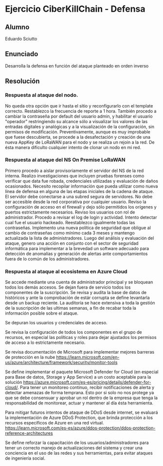# Ejercicio CiberKillChain - Defensa


## Alumno

Eduardo Sciutto

## Enunciado

Desarrolla la defensa en función del ataque planteado en orden inverso



## Resolución

### Respuesta al ataque del nodo.

No queda otra opción que ir hasta el sitio y reconfigurarlo con el template correcto. Restablezco la frecuencia de reporte a 1 hora.
También procedo a cambiar la contraseña por default del usuario admin, y habilitar el usuario "operador" restringiendo su alcance sólo a visualizar los valores de las entradas digitales y analógicas y a la visualización de la configuración, sin permisos de modificación.
Preventivamente, aunque es muy improbable que fuese descubierta, se procede a la desafectación y creación de una nueva AppKey de LoRaWAN para el nodo y se realiza un rejoin a la red. De ésta manera dificulto cualquier intento de clonar un nodo en mi red.

### Respuesta al ataque del NS On Premise LoRaWAN

Primero procedo a aislar provisoriamente el servidor del NS de la red interna. 
Realizo investigaciones que incluyen pruebas forenses como verificar que data fue robada, credenciales utilizadas y evaluación de daños ocasionados. Necesito recopilar información que pueda utilizar como nueva línea de defensa en alguna de las etapas iniciales de la cadena de ataque.
El servidor debe conectarse a una subred segura de servidores. No debe ser accesible desde la red corporativa por cualquier usuario. 
Reviso la configuración de acceso en el firewall y dejo sólo permitidos los orígenes y puertos estrictamente necesarios. 
Reviso los usuarios con rol de administrador. Procedo a revisar el log de login y actividad. Intento detectar cual fue el usuario hackeado. Reestablezco igualmente todas las contraseñas.
Implemento una nueva política de seguridad que obligue al cambio de contraseñas como mínimo cada 3 meses y mantengo actualizada la lista de administradores. 
Luego del análisis y evaluación del ataque, genero una acción en conjunto con el sector de seguridad informática para implementar a la brevedad un software adecuado para detección de anomalías y generación de alertas ante comportamientos fuera de lo común de los administradores.

### Respuesta al ataque al ecosistema en Azure Cloud

Se accede mediante una cuenta de administrador principal y se bloquean todos los demás accesos. Se dejan fuera de servicio todos los componentes de la suscripción. Se revisa y audita la base de datos de históricos y ante la comprobación de estár corrupta se define levantarla desde un backup reciente. La auditoría se hace extensiva a toda la gestión de la suscripción de las ultimas semanas, a fin de recabar toda la información posible sobre el ataque.

Se depuran los usuarios y credenciales de acceso.

Se revisa la configuración de todos los componentes en el grupo de recursos, en especial las políticas y roles para dejar ajustados los permisos de acceso a lo estrictamente necesario.

Se revisa documentación de Microsoft para implementar mejores barreras de protección en la nube https://learn.microsoft.com/en-us/azure/architecture/framework/security/monitor-tools 

Se define implementar el paquete Microsoft Defender for Cloud (en especial para Base de datos, Storage y App Service) a un costo aceptable para la solución https://azure.microsoft.com/es-es/pricing/details/defender-for-cloud/. Para tener un monitoreo continuo, recibir notificaciones de alerta y detectar amenazas de forma temprana. Esto por si solo no nos protege ya que se debe consensuar y aprobar un rol dentro de la empresa que tenga la responsabilidad de monitorear, actuar  y mantener al día ésta herramienta.

Para mitigar futuros intentos de ataque de DDoS desde internet, se evaluará la implementación de Azure DDoS Protection, que brinda protección a los recursos específicos de Azure en una red virtual. https://learn.microsoft.com/es-es/azure/ddos-protection/ddos-protection-reference-architectures

Se define reforzar la capacitación de los usuarios/administradores para tener un correcto manejo de actualizaciones del sistema y crear una conciencia en el uso de las redes y sus herramientas, para evitar ataques de ingeniería social.


